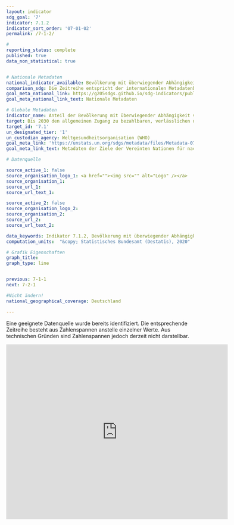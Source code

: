 ```yaml
---
layout: indicator
sdg_goal: '7'
indicator: 7.1.2
indicator_sort_order: '07-01-02'
permalink: /7-1-2/

#
reporting_status: complete
published: true
data_non_statistical: true


# Nationale Metadaten
national_indicator_available: Bevölkerung mit überwiegender Abhängigkeit von sauberen Energieträgern und Technologien
comparison_sdg: Die Zeitreihe entspricht der internationalen Metadatenbeschreibung.
goal_meta_national_link: https://g205sdgs.github.io/sdg-indicators/public/MetaDe/7.1.2.pdf
goal_meta_national_link_text: Nationale Metadaten

# Globale Metadaten
indicator_name: Anteil der Bevölkerung mit überwiegender Abhängigkeit von sauberen Energieträgern und Technologien
target: Bis 2030 den allgemeinen Zugang zu bezahlbaren, verlässlichen und modernen Energiedienstleistungen sichern
target_id: '7.1'
un_designated_tier: '1'
un_custodian_agency: Weltgesundheitsorganisation (WHO)
goal_meta_link: 'https://unstats.un.org/sdgs/metadata/files/Metadata-07-01-02.pdf '
goal_meta_link_text: Metadaten der Ziele der Vereinten Nationen für nachhaltige Entwicklung

# Datenquelle

source_active_1: false
source_organisation_logo_1: <a href=""><img src="" alt="Logo" /></a>
source_organisation_1:
source_url_1:
source_url_text_1:

source_active_2: false
source_organisation_logo_2:
source_organisation_2:
source_url_2:
source_url_text_2:

data_keywords: Indikator 7.1.2, Bevölkerung mit überwiegender Abhängigkeit von sauberen Energieträgern und Technologien, Weltgesundheitsorganisation (WHO)
computation_units:  "&copy; Statistisches Bundesamt (Destatis), 2020"

# Grafik Eigenschaften
graph_title:
graph_type: line


previous: 7-1-1
next: 7-2-1

#Nicht ändern!
national_geographical_coverage: Deutschland

---
```

Eine geeignete Datenquelle wurde bereits identifiziert. Die entsprechende Zeitreihe besteht aus Zahlenspannen anstelle einzelner Werte. Aus technischen Gründen sind Zahlenspannen jedoch derzeit nicht darstellbar.

<iframe width="595" height="470" frameborder="0" scrolling="no" src="https://onedrive.live.com/embed?resid=CD81916F8BF5E88B%21112&authkey=%21AJoWdGXr_zhWg00&em=2&Item='Tabelle1'!A1%3AE22&wdHideGridlines=True&wdDownloadButton=True&wdInConfigurator=True"></iframe>
